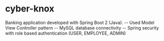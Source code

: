 # cyber-knox
Banking application developed with Spring Boot 2 (Java).
-- Used Model View Controller pattern
-- MySQL database connectivity
-- Spring security with role based authentication (USER, EMPLOYEE, ADMIN)
